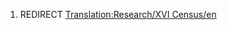 1.  REDIRECT [Translation:Research/XVI
    Census/en](Translation:Research/XVI_Census/en "wikilink")